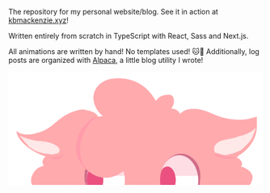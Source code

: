 The repository for my personal website/blog. See it in action at [kbmackenzie.xyz][1]!

Written entirely from scratch in TypeScript with React, Sass and Next.js.

All animations are written by hand! No templates used! 🐱💖 Additionally, log posts are organized with [Alpaca][2], a little blog utility I wrote!

<img width="512" src="logo.png" alt="Art of a cartoon alpaca peeking up at the viewer.">

[1]: https://kbmackenzie.xyz
[2]: https://github.com/kbmackenzie/alpaca
